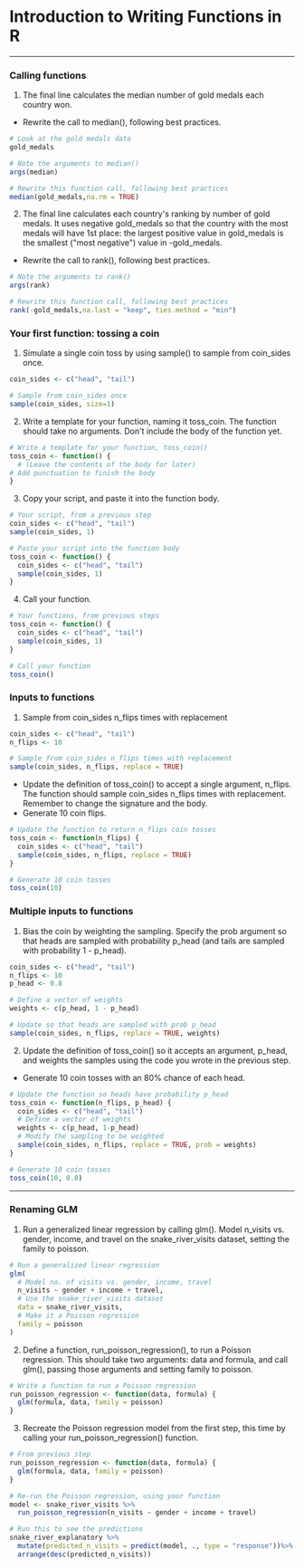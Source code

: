 # Introduction to Writing Functions in R
---
### Calling functions
1. The final line calculates the median number of gold medals each country won.
* Rewrite the call to median(), following best practices.
```r
# Look at the gold medals data
gold_medals

# Note the arguments to median()
args(median)

# Rewrite this function call, following best practices
median(gold_medals,na.rm = TRUE)
```
2. The final line calculates each country's ranking by number of gold medals. It uses negative gold_medals so that the country with the most medals will have 1st place: the largest positive value in gold_medals is the smallest ("most negative") value in -gold_medals.
* Rewrite the call to rank(), following best practices.
```r
# Note the arguments to rank()
args(rank)

# Rewrite this function call, following best practices
rank(-gold_medals,na.last = "keep", ties.method = "min")
```
### Your first function: tossing a coin
1. Simulate a single coin toss by using sample() to sample from coin_sides once.
```r
coin_sides <- c("head", "tail")

# Sample from coin_sides once
sample(coin_sides, size=1)
```
2. Write a template for your function, naming it toss_coin. The function should take no arguments. Don't include the body of the function yet.
```r
# Write a template for your function, toss_coin()
toss_coin <- function() {
  # (Leave the contents of the body for later)
# Add punctuation to finish the body
}
```
3. Copy your script, and paste it into the function body.
```r
# Your script, from a previous step
coin_sides <- c("head", "tail")
sample(coin_sides, 1)

# Paste your script into the function body
toss_coin <- function() {
  coin_sides <- c("head", "tail")
  sample(coin_sides, 1)
}
```
4. Call your function.
```r
# Your functions, from previous steps
toss_coin <- function() {
  coin_sides <- c("head", "tail")
  sample(coin_sides, 1)
}

# Call your function
toss_coin()
```
### Inputs to functions
1. Sample from coin_sides n_flips times with replacement
```r
coin_sides <- c("head", "tail")
n_flips <- 10

# Sample from coin_sides n_flips times with replacement
sample(coin_sides, n_flips, replace = TRUE)
```
* Update the definition of toss_coin() to accept a single argument, n_flips. The function should sample coin_sides n_flips times with replacement. Remember to change the signature and the body.
* Generate 10 coin flips.
```r
# Update the function to return n_flips coin tosses
toss_coin <- function(n_flips) {
  coin_sides <- c("head", "tail")
  sample(coin_sides, n_flips, replace = TRUE)
}

# Generate 10 coin tosses
toss_coin(10)
```
### Multiple inputs to functions
1. Bias the coin by weighting the sampling. Specify the prob argument so that heads are sampled with probability p_head (and tails are sampled with probability 1 - p_head).
```r
coin_sides <- c("head", "tail")
n_flips <- 10
p_head <- 0.8

# Define a vector of weights
weights <- c(p_head, 1 - p_head)

# Update so that heads are sampled with prob p_head
sample(coin_sides, n_flips, replace = TRUE, weights)
```
2. Update the definition of toss_coin() so it accepts an argument, p_head, and weights the samples using the code you wrote in the previous step.
* Generate 10 coin tosses with an 80% chance of each head.
```r
# Update the function so heads have probability p_head
toss_coin <- function(n_flips, p_head) {
  coin_sides <- c("head", "tail")
  # Define a vector of weights
  weights <- c(p_head, 1-p_head)
  # Modify the sampling to be weighted
  sample(coin_sides, n_flips, replace = TRUE, prob = weights)
}

# Generate 10 coin tosses
toss_coin(10, 0.8)
```
---
### Renaming GLM
1. Run a generalized linear regression by calling glm(). Model n_visits vs. gender, income, and travel on the snake_river_visits dataset, setting the family to poisson.
```r
# Run a generalized linear regression 
glm(
  # Model no. of visits vs. gender, income, travel
  n_visits ~ gender + income + travel, 
  # Use the snake_river_visits dataset
  data = snake_river_visits, 
  # Make it a Poisson regression
  family = poisson
)
```
2. Define a function, run_poisson_regression(), to run a Poisson regression. This should take two arguments: data and formula, and call glm(), passing those arguments and setting family to poisson.
```r
# Write a function to run a Poisson regression
run_poisson_regression <- function(data, formula) {
  glm(formula, data, family = poisson)
}
```
3. Recreate the Poisson regression model from the first step, this time by calling your run_poisson_regression() function.
```r
# From previous step
run_poisson_regression <- function(data, formula) {
  glm(formula, data, family = poisson)
}

# Re-run the Poisson regression, using your function
model <- snake_river_visits %>%
  run_poisson_regression(n_visits ~ gender + income + travel)

# Run this to see the predictions
snake_river_explanatory %>%
  mutate(predicted_n_visits = predict(model, ., type = "response"))%>%
  arrange(desc(predicted_n_visits))
```
